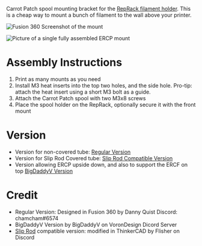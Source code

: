 Carrot Patch spool mounting bracket for the [RepRack filament holder](https://www.prusaprinters.org/prints/129024-reprack-open-source-spool-holder-and-storage-syste). This is a cheap way to mount a bunch of filament to the wall above your printer.

![Fusion 360 Screenshot of the mount](images/ercp_cad.png)

![Picture of a single fully assembled ERCP mount](images/ercp_single.jpg)

# Assembly Instructions

1. Print as many mounts as you need
2. Install M3 heat inserts into the top two holes, and the side hole. Pro-tip: attach the heat insert using a short M3 bolt as a guide.
3. Attach the Carrot Patch spool with two M3x8 screws
4. Place the spool holder on the RepRack, optionally secure it with the front mount

# Version
* Version for non-covered tube: [Regular Version](RepRackErcfMount.stl)
* Version for Slip Rod Covered tube: [Slip Rod Compatible Version](RepRackErctMount_SlipRod.stl)
* Version allowing ERCP upside down, and also to support the ERCF on top [BigDaddyV Version](ERCF_Reprack_Mount_-_BigDaddyV_mod.stl)
  
# Credit
* Regular Version: Designed in Fusion 360 by Danny Quist Discord: chamcham#6574
* BigDaddyV Version by BigDaddyV on VoronDesign Dicord Server
* [Slip Rod](https://www.printables.com/fr/model/135700-slip-rod-cover-for-reprack-and-repbox) compatible version: modified in ThinkerCAD by Flisher on Discord